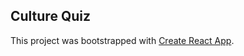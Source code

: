 ## Culture Quiz

This project was bootstrapped with [Create React App](https://github.com/facebook/create-react-app).
